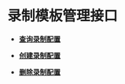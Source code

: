 # 录制模板管理接口<a name="ZH-CN_CONCEPT_0171641330"></a>

-   **[查询录制配置](查询录制配置.md)**  

-   **[创建录制配置](创建录制配置.md)**  

-   **[删除录制配置](删除录制配置.md)**  


